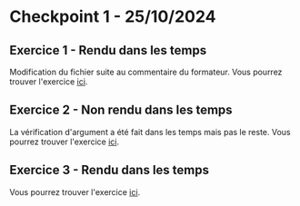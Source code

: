 # Checkpoint 1 - 25/10/2024

## Exercice 1 - Rendu dans les temps
Modification du fichier suite au commentaire du formateur.
Vous pourrez trouver l'exercice [ici](https://github.com/Mirhazka/Checkpoint1/blob/482653f1603ff3002976fce25bf68d8590b9cd80/Exercice1.md).

## Exercice 2 - Non rendu dans les temps
La vérification d'argument a été fait dans les temps mais pas le reste.
Vous pourrez trouver l'exercice [ici](https://github.com/Mirhazka/Checkpoint1/blob/482653f1603ff3002976fce25bf68d8590b9cd80/Exercice2.md).

## Exercice 3 - Rendu dans les temps
Vous pourrez trouver l'exercice [ici](https://github.com/Mirhazka/Checkpoint1/blob/482653f1603ff3002976fce25bf68d8590b9cd80/Exercice3.md).
